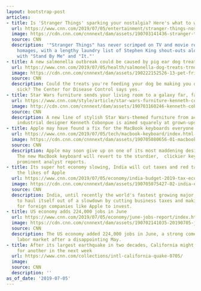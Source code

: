 ```yaml
---
layout: bootstrap-post
articles:
- title: Is 'Stranger Things' sparking your nostalgia? Here's what to watch next
  url: https://www.cnn.com/2019/07/05/entertainment/stranger-things-nostalgia/index.html
  image: https://cdn.cnn.com/cnnnext/dam/assets/190703141436-stranger-things-3-super-tease.jpg
  source: CNN
  description: '"Stranger Things" has never scrimped on TV and movie references and
    homages, with a lengthy laundry list of Stephen King shout-outs alone, starting
    with "Stand By Me" and "It."'
- title: A new salmonella outbreak could be caused by pig ear dog treats, CDC says
  url: https://www.cnn.com/2019/07/05/health/salmonella-dog-treats-trnd/index.html
  image: https://cdn.cnn.com/cnnnext/dam/assets/190222152526-13-pet-friendly-hotels-kimpton-hotel-super-tease.jpg
  source: CNN
  description: Could the treats you're feeding your dog be making you or your family
    sick? The Center for Disease Control says yes.
- title: Star Wars furniture sends your living room to a galaxy far, far away
  url: https://www.cnn.com/style/article/star-wars-furniture-kenneth-cobonpue/index.html
  image: http://cdn.cnn.com/cnnnext/dam/assets/190703160246-kenneth-cobonpue-x-star-wars-07-super-tease.jpg
  source: CNN
  description: A new line of stylish Star Wars-themed furniture from acclaimed Filipino
    industrial designer Kenneth Cobonpue is aimed squarely at grown-ups.
- title: Apple may have found a fix for the MacBook keyboards everyone hates
  url: https://www.cnn.com/2019/07/05/tech/macbook-keyboard/index.html
  image: https://cdn.cnn.com/cnnnext/dam/assets/190705080656-01-macbook-2017-super-tease.jpg
  source: CNN
  description: Apple may soon give up on one of its most maddening design changes.
    The new MacBook keyboard will revert to the sturdier,  clickier keys of old, a
    prominent analyst reports.
- title: Its super hot economy slowing, India will cut taxes and red tape to lure
    the likes of Apple
  url: https://www.cnn.com/2019/07/05/economy/india-budget-2019-tax-economy/index.html
  image: https://cdn.cnn.com/cnnnext/dam/assets/190705075427-02-india-economy-0705-super-tease.jpg
  source: CNN
  description: India, until recently the world's fastest growing major economy, wants
    to haul itself out of a slowdown by cutting business taxes and making it easier
    for foreign companies like Apple to invest.
- title: US economy adds 224,000 jobs in June
  url: https://www.cnn.com/2019/07/05/economy/june-jobs-report/index.html
  image: https://cdn.cnn.com/cnnnext/dam/assets/190702141035-20190705-jobs-report-release-super-tease.jpg
  source: CNN
  description: The US economy added 224,000 jobs in June, a strong comeback for the
    labor market after a disappointing May.
- title: After its largest earthquake in two decades, California might need to brace
    for another in the next week
  url: https://www.cnn.com/collections/intl-california-quake-0705/
  image: 
  source: CNN
  description: ''
as_of_date: '2019-07-05'
---
```


